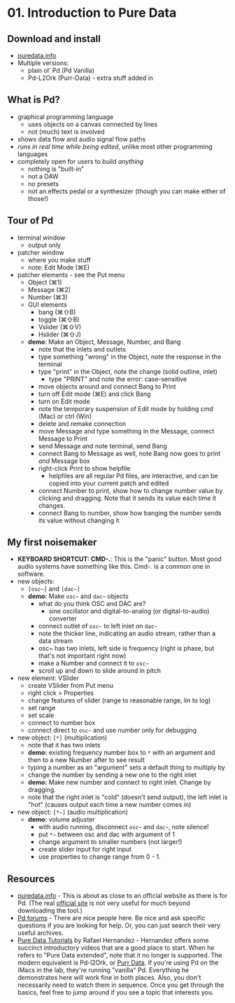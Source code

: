 # 01. Introduction to Pure Data

## Download and install

- [puredata.info](http://puredata.info/)
- Multiple versions: 
	- plain ol' Pd (Pd Vanilla)
	- Pd-L2Ork (Purr-Data) - extra stuff added in

## What is Pd?

- graphical programming language
	- uses objects on a canvas connected by lines
	- not (much) text is involved
- shows data flow and audio signal flow paths
- _runs in real time while being edited_, unlike most other programming languages
- completely open for users to build _anything_
	- nothing is "built-in"
	- not a DAW
	- no presets
	- not an effects pedal or a synthesizer (though you can make either of those!)

## Tour of Pd

- terminal window
	- output only
- patcher window
	- where you make stuff
	- note: Edit Mode (⌘E)
- patcher elements - see the Put menu
	- Object (⌘1)
	- Message (⌘2)
	- Number (⌘3)
	- GUI elements 
		- bang (⌘⇧B)
		- toggle (⌘⇧B)
		- Vslider (⌘⇧V)
		- Hslider (⌘⇧J)
	- **demo**: Make an Object, Message, Number, and Bang
		- note that the inlets and outlets
		- type something "wrong" in the Object, note the response in the terminal
		- type "print" in the Object, note the change (solid outline, inlet)
			- type "PRINT" and note the error: case-sensitive
		- move objects around and connect Bang to Print
		- turn off Edit mode (⌘E) and click Bang
		- turn on Edit mode
		- note the temporary suspension of Edit mode by holding cmd (Mac) or ctrl (Win)
		- delete and remake connection
		- move Message and type something in the Message, connect Message to Print
		- send Message and note terminal, send Bang
		- connect Bang to Message as well, note Bang now goes to print _and_ Message box
		- right-click Print to show helpfile 
			- helpfiles are all regular Pd files, are interactive, and can be copied into your current patch and edited
		- connect Number to print, show how to change number value by clicking and dragging. Note that it sends its value each time it changes.
		- connect Bang to number, show how banging the number sends its value without changing it

## My first noisemaker

- **KEYBOARD SHORTCUT: CMD-.**: This is the "panic" button. Most good audio systems have something like this. Cmd-. is a common one in software.
- new objects: 
	- `[osc~]` and `[dac~]`
	- **demo:** Make `osc~` and `dac~` objects
		- what do you think OSC and DAC are? 
			- sine oscillator and digital-to-analog (or digital-to-audio) converter
		-  connect outlet of `osc~` to left inlet on `dac~`
		- note the thicker line, indicating an audio stream, rather than a data stream
		- osc~ has two inlets, left side is frequency (right is phase, but that's not important right now)
		- make a Number and connect it to `osc~`
		- scroll up and down to slide around in pitch
- new element: VSlider
	- create VSlider from Put menu
	- right click > Properties
	- change features of slider (range to reasonable range, lin to log)
	- set range
	- set scale
	- connect to number box
	- connect direct to `osc~` and use number only for debugging
- new object: `[*]` (multiplication)
	- note that it has two inlets
	- **demo:** existing frequency number box to `*` with an argument and then to a new Number after to see result
	- typing a number as an "argument" sets a default thing to multiply by
	- change the number by sending a new one to the right inlet
	- **demo:** Make new number and connect to right inlet. Change by dragging.
	- note that the right inlet is "cold" (doesn't send output), the left inlet is "hot" (causes output each time a new number comes in)
- new object: `[*~]` (audio multiplication)
	- **demo:** volume adjuster
		- with audio running, disconnect `osc~` and `dac~`, note silence!
		- put `*~` between osc and dac with argument of 1
		- change argument to smaller numbers (not larger!)
		- create slider input for right input
		- use properties to change range from 0 - 1. 

## Resources

- [puredata.info](http://puredata.info) - This is about as close to an official website as there is for Pd. (The real [official site](http://msp.ucsd.edu/) is not very useful for much beyond downloading the tool.)
- [Pd forums](https://forum.pdpatchrepo.info/) - There are nice people here. Be nice and ask specific questions if you are looking for help. Or, you can just search their very useful archives. 
- [Pure Data Tutorials](https://www.youtube.com/playlist?list=PL12DC9A161D8DC5DC) by Rafael Hernandez - Hernandez offers some succinct introductory videos that are a good place to start. When he refers to "Pure Data extended", note that it no longer is supported. The modern equivalent is Pd-l2Ork, or [Purr Data](https://github.com/jonwwilkes/purr-data/releases). If you're using Pd on the iMacs in the lab, they're running "vanilla" Pd. Everything he demonstrates here will work fine in both places. Also, you don't necessarily need to watch them in sequence. Once you get through the basics, feel free to jump around if you see a topic that interests you. 
